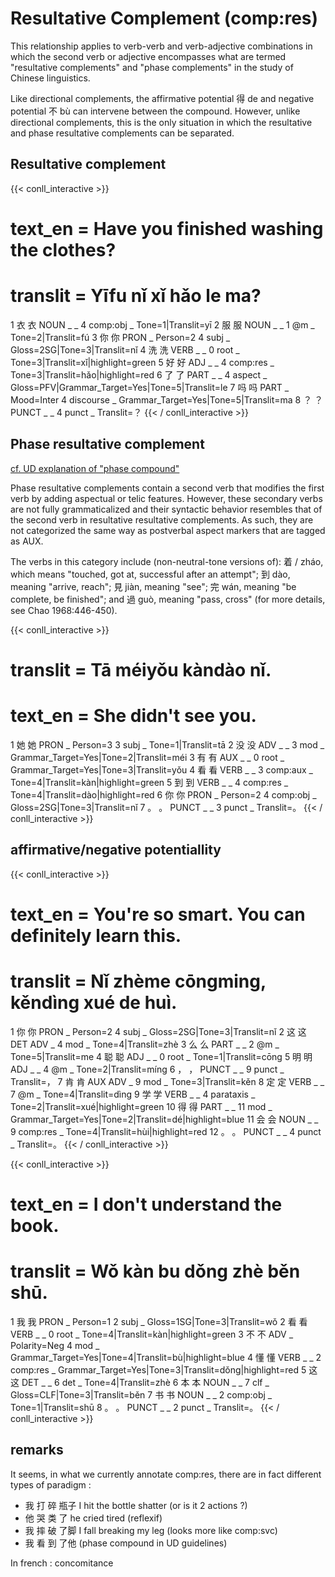 # Resultative Complement (comp:res)

This relationship applies to verb-verb and verb-adjective combinations in which the second verb or adjective encompasses what are termed "resultative complements" and "phase complements" in the study of Chinese linguistics.

Like directional complements, the affirmative potential 得 de and negative potential 不 bù can intervene between the compound. However, unlike directional complements, this is the only situation in which the resultative and phase resultative complements can be separated.

## Resultative complement
{{< conll_interactive >}}
# text_en = Have you finished washing the clothes?
# translit = Yīfu nǐ xǐ hǎo le ma?
1	衣	衣	NOUN	_	_	4	comp:obj	_	Tone=1|Translit=yī
2	服	服	NOUN	_	_	1	@m	_	Tone=2|Translit=fú
3	你	你	PRON	_	Person=2	4	subj	_	Gloss=2SG|Tone=3|Translit=nǐ
4	洗	洗	VERB	_	_	0	root	_	Tone=3|Translit=xǐ|highlight=green
5	好	好	ADJ	_	_	4	comp:res	_	Tone=3|Translit=hǎo|highlight=red
6	了	了	PART	_	_	4	aspect	_	Gloss=PFV|Grammar_Target=Yes|Tone=5|Translit=le
7	吗	吗	PART	_	Mood=Inter	4	discourse	_	Grammar_Target=Yes|Tone=5|Translit=ma
8	？	？	PUNCT	_	_	4	punct	_	Translit=？
{{< / conll_interactive >}}




## Phase resultative complement
[cf. UD explanation of "phase compound"](https://universaldependencies.org/zh/dep/compound-vv.html#phase-compounds)

Phase resultative complements contain a second verb that modifies the first verb by adding aspectual or telic features. However, these secondary verbs are not fully grammaticalized and their syntactic behavior resembles that of the second verb in resultative resultative complements. As such, they are not categorized the same way as postverbal aspect markers that are tagged as AUX.

The verbs in this category include (non-neutral-tone versions of): 着 / zháo, which means "touched, got at, successful after an attempt"; 到 dào, meaning "arrive, reach"; 見 jiàn, meaning "see"; 完 wán, meaning "be complete, be finished"; and 過 guò, meaning "pass, cross" (for more details, see Chao 1968:446-450).

{{< conll_interactive >}}
# translit = Tā méiyǒu kàndào nǐ.
# text_en = She didn't see you.
1	她	她	PRON	_	Person=3	3	subj	_	Tone=1|Translit=tā
2	没	没	ADV	_	_	3	mod	_	Grammar_Target=Yes|Tone=2|Translit=méi
3	有	有	AUX	_	_	0	root	_	Grammar_Target=Yes|Tone=3|Translit=yǒu
4	看	看	VERB	_	_	3	comp:aux	_	Tone=4|Translit=kàn|highlight=green
5	到	到	VERB	_	_	4	comp:res	_	Tone=4|Translit=dào|highlight=red
6	你	你	PRON	_	Person=2	4	comp:obj	_	Gloss=2SG|Tone=3|Translit=nǐ
7	。	。	PUNCT	_	_	3	punct	_	Translit=。
{{< / conll_interactive >}}


## affirmative/negative potentiallity
{{< conll_interactive >}}
# text_en = You're so smart. You can definitely learn this.
# translit = Nǐ zhème cōngming, kěndìng xué de huì.
1	你	你	PRON	_	Person=2	4	subj	_	Gloss=2SG|Tone=3|Translit=nǐ
2	这	这	DET	ADV	_	4	mod	_	Tone=4|Translit=zhè
3	么	么	PART	_	_	2	@m	_	Tone=5|Translit=me
4	聪	聪	ADJ	_	_	0	root	_	Tone=1|Translit=cōng
5	明	明	ADJ	_	_	4	@m	_	Tone=2|Translit=míng
6	，	，	PUNCT	_	_	9	punct	_	Translit=，
7	肯	肯	AUX	ADV	_	9	mod	_	Tone=3|Translit=kěn
8	定	定	VERB	_	_	7	@m	_	Tone=4|Translit=dìng
9	学	学	VERB	_	_	4	parataxis	_	Tone=2|Translit=xué|highlight=green
10	得	得	PART	_	_	11	mod	_	Grammar_Target=Yes|Tone=2|Translit=dé|highlight=blue
11	会	会	NOUN	_	_	9	comp:res	_	Tone=4|Translit=hùi|highlight=red
12	。	。	PUNCT	_	_	4	punct	_	Translit=。
{{< / conll_interactive >}}

{{< conll_interactive >}}
# text_en = I don't understand the book.
# translit = Wǒ kàn bu dǒng zhè běn shū.
1	我	我	PRON	_	Person=1	2	subj	_	Gloss=1SG|Tone=3|Translit=wǒ
2	看	看	VERB	_	_	0	root	_	Tone=4|Translit=kàn|highlight=green
3	不	不	ADV	_	Polarity=Neg	4	mod	_	Grammar_Target=Yes|Tone=4|Translit=bù|highlight=blue
4	懂	懂	VERB	_	_	2	comp:res	_	Grammar_Target=Yes|Tone=3|Translit=dǒng|highlight=red
5	这	这	DET	_	_	6	det	_	Tone=4|Translit=zhè
6	本	本	NOUN	_	_	7	clf	_	Gloss=CLF|Tone=3|Translit=běn
7	书	书	NOUN	_	_	2	comp:obj	_	Tone=1|Translit=shū
8	。	。	PUNCT	_	_	2	punct	_	Translit=。
{{< / conll_interactive >}}


## remarks 
It seems, in what we currently annotate comp:res, there are in fact different types of paradigm : 
- 我 打 碎 瓶子 I hit the bottle shatter (or is it 2 actions ?)
- 他 哭 类 了 he cried tired   (reflexif)
- 我 摔 破 了脚 I fall breaking my leg (looks more like comp:svc)
- 我 看 到 了他 (phase compound in UD guidelines)


In french : concomitance
